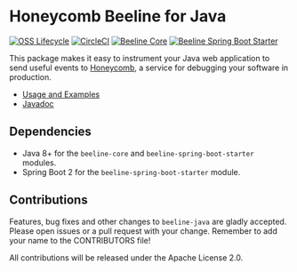 # Honeycomb Beeline for Java

[![OSS Lifecycle](https://img.shields.io/osslifecycle/honeycombio/beeline-java?color=success)](https://github.com/honeycombio/home/blob/main/honeycomb-oss-lifecycle-and-practices.md)
[![CircleCI](https://circleci.com/gh/honeycombio/beeline-java.svg?style=shield)](https://circleci.com/gh/honeycombio/beeline-java) [![Beeline Core](https://img.shields.io/maven-central/v/io.honeycomb.beeline/beeline-core.svg)](https://search.maven.org/search?q=a:beeline-core) [![Beeline Spring Boot Starter](https://img.shields.io/maven-central/v/io.honeycomb.beeline/beeline-spring-boot-starter.svg)](https://search.maven.org/search?q=a:beeline-spring-boot-starter)

This package makes it easy to instrument your Java web application to send useful events to
[Honeycomb](https://www.honeycomb.io), a service for debugging your software in production.

- [Usage and Examples](https://docs.honeycomb.io/beeline/java/)
- [Javadoc](https://honeycombio.github.io/beeline-java/overview-summary.html)

## Dependencies

- Java 8+ for the `beeline-core` and `beeline-spring-boot-starter` modules.
- Spring Boot 2 for the `beeline-spring-boot-starter` module.

## Contributions

Features, bug fixes and other changes to `beeline-java` are gladly accepted.
Please open issues or a pull request with your change.
Remember to add your name to the CONTRIBUTORS file!

All contributions will be released under the Apache License 2.0.
